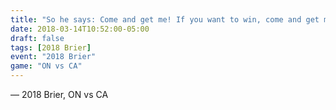 ```yaml
---
title: "So he says: Come and get me! If you want to win, come and get me!"
date: 2018-03-14T10:52:00-05:00
draft: false
tags: [2018 Brier]
event: "2018 Brier"
game: "ON vs CA"
---
```

— 2018 Brier, ON vs CA
<!--more--> 